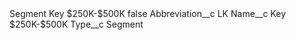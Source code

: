 <?xml version="1.0" encoding="UTF-8"?>
<CustomMetadata xmlns="http://soap.sforce.com/2006/04/metadata" xmlns:xsi="http://www.w3.org/2001/XMLSchema-instance" xmlns:xsd="http://www.w3.org/2001/XMLSchema">
    <label>Segment Key $250K-$500K</label>
    <protected>false</protected>
    <values>
        <field>Abbreviation__c</field>
        <value xsi:type="xsd:string">LK</value>
    </values>
    <values>
        <field>Name__c</field>
        <value xsi:type="xsd:string">Key $250K-$500K</value>
    </values>
    <values>
        <field>Type__c</field>
        <value xsi:type="xsd:string">Segment</value>
    </values>
</CustomMetadata>

